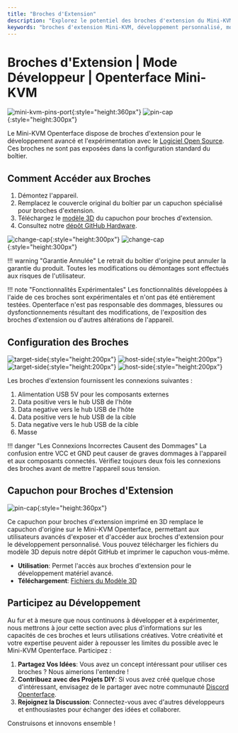 ```yaml
---
title: "Broches d'Extension"
description: "Explorez le potentiel des broches d'extension du Mini-KVM Openterface pour le développement de matériel personnalisé et les projets open-source."
keywords: "broches d'extension Mini-KVM, développement personnalisé, modification matérielle, KVM open-source"
---
```


# **Broches d'Extension** | Mode Développeur | Openterface Mini-KVM

![mini-kvm-pins-port](https://assets.openterface.com/images/product/mini-kvm-pins-port.png){:style="height:360px"}
![pin-cap](https://assets.openterface.com/images/product/part/pin-cap.jpg){:style="height:300px"}

Le Mini-KVM Openterface dispose de broches d'extension pour le développement avancé et l'expérimentation avec le [Logiciel Open Source](/app). Ces broches ne sont pas exposées dans la configuration standard du boîtier.

## Comment Accéder aux Broches

1. Démontez l'appareil.
2. Remplacez le couvercle original du boîtier par un capuchon spécialisé pour broches d'extension.
3. Téléchargez le [modèle 3D](https://github.com/TechxArtisanStudio/Openterface_Mini-KVM_Hardware/tree/main/models) du capuchon pour broches d'extension.
4. Consultez notre [dépôt GitHub Hardware](https://github.com/TechxArtisanStudio/Openterface_Mini-KVM_Hardware).

![change-cap](https://assets.openterface.com/images/product/change-cap.svg#only-light){:style="height:300px"}
![change-cap](https://assets.openterface.com/images/product/change-cap_1.svg#only-dark){:style="height:300px"}

!!! warning "Garantie Annulée"
    Le retrait du boîtier d'origine peut annuler la garantie du produit. Toutes les modifications ou démontages sont effectués aux risques de l'utilisateur.

!!! note "Fonctionnalités Expérimentales"
    Les fonctionnalités développées à l'aide de ces broches sont expérimentales et n'ont pas été entièrement testées. Openterface n'est pas responsable des dommages, blessures ou dysfonctionnements résultant des modifications, de l'exposition des broches d'extension ou d'autres altérations de l'appareil.

## Configuration des Broches

![target-side](https://assets.openterface.com/images/product/extension-pins-1.svg#only-light){:style="height:200px"}
![host-side](https://assets.openterface.com/images/product/extension-pins-2.svg#only-light){:style="height:200px"}
![target-side](https://assets.openterface.com/images/product/extension-pins-1_1.svg#only-dark){:style="height:200px"}
![host-side](https://assets.openterface.com/images/product/extension-pins-2_1.svg#only-dark){:style="height:200px"}

Les broches d'extension fournissent les connexions suivantes :

1. Alimentation USB 5V pour les composants externes
2. Data positive vers le hub USB de l'hôte
3. Data negative vers le hub USB de l'hôte
4. Data positive vers le hub USB de la cible
5. Data negative vers le hub USB de la cible
6. Masse

!!! danger "Les Connexions Incorrectes Causent des Dommages"
    La confusion entre VCC et GND peut causer de graves dommages à l'appareil et aux composants connectés. Vérifiez toujours deux fois les connexions des broches avant de mettre l'appareil sous tension.

## Capuchon pour Broches d'Extension

![pin-cap](https://assets.openterface.com/images/product/part/pin-cap.jpg){:style="height:360px"}

Ce capuchon pour broches d'extension imprimé en 3D remplace le capuchon d'origine sur le Mini-KVM Openterface, permettant aux utilisateurs avancés d'exposer et d'accéder aux broches d'extension pour le développement personnalisé. Vous pouvez télécharger les fichiers du modèle 3D depuis notre dépôt GitHub et imprimer le capuchon vous-même.

- **Utilisation**: Permet l'accès aux broches d'extension pour le développement matériel avancé.
- **Téléchargement**: [Fichiers du Modèle 3D](https://github.com/TechxArtisanStudio/Openterface_Mini-KVM_Hardware/tree/main/models)

## Participez au Développement

Au fur et à mesure que nous continuons à développer et à expérimenter, nous mettrons à jour cette section avec plus d'informations sur les capacités de ces broches et leurs utilisations créatives. Votre créativité et votre expertise peuvent aider à repousser les limites du possible avec le Mini-KVM Openterface. Participez :

1. **Partagez Vos Idées**: Vous avez un concept intéressant pour utiliser ces broches ? Nous aimerions l'entendre !
2. **Contribuez avec des Projets DIY**: Si vous avez créé quelque chose d'intéressant, envisagez de le partager avec notre communauté [Discord Openterface](/discord).
3. **Rejoignez la Discussion**: Connectez-vous avec d'autres développeurs et enthousiastes pour échanger des idées et collaborer.

Construisons et innovons ensemble !